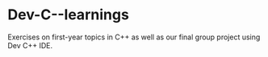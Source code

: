 # Dev-C--learnings
Exercises on first-year topics in C++ as well as our final group project using Dev C++ IDE.
